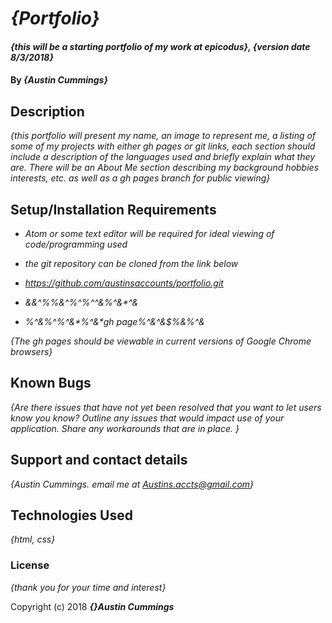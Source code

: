 # _{Portfolio}_

#### _{this will be a starting portfolio of my work at epicodus}, {version date 8/3/2018}_

#### By _**{Austin Cummings}**_

## Description

_{this portfolio will present my name,
 an image to represent me, a listing of some of my projects with either gh pages or git links, each section should include a description of the languages used and briefly explain what they are. There will be an About Me section describing my background hobbies interests, etc. as well as a gh pages branch for public viewing}_

## Setup/Installation Requirements

* _Atom or some text editor will be required for ideal viewing of code/programming used_
* _the git repository can be cloned from the link below_
* _https://github.com/austinsaccounts/portfolio.git_

* _&*&*^%%&^*%^*%^*^&*%^&*^&_
* _%^&*%^*%^&*%^&*gh page%^&^&$%&%^&_

_{The gh pages should be viewable in current versions of Google Chrome browsers}_

## Known Bugs

_{Are there issues that have not yet been resolved that you want to let users know you know?  Outline any issues that would impact use of your application.  Share any workarounds that are in place. }_

## Support and contact details

_{Austin Cummings. email me at Austins.accts@gmail.com}_

## Technologies Used

_{html, css}_

### License

*{thank you for your time and interest}*

Copyright (c) 2018 **_{}Austin Cummings_**
